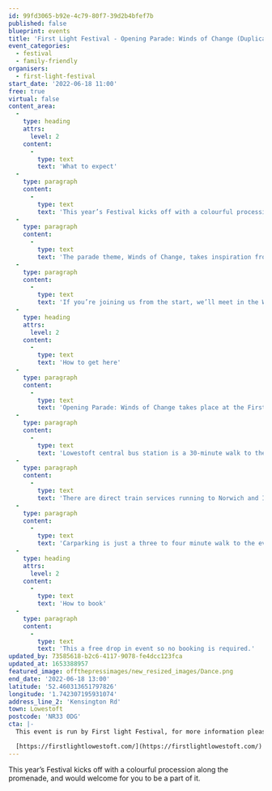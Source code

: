 ```yaml
---
id: 99fd3065-b92e-4c79-80f7-39d2b4bfef7b
published: false
blueprint: events
title: 'First Light Festival - Opening Parade: Winds of Change (Duplicated)'
event_categories:
  - festival
  - family-friendly
organisers:
  - first-light-festival
start_date: '2022-06-18 11:00'
free: true
virtual: false
content_area:
  -
    type: heading
    attrs:
      level: 2
    content:
      -
        type: text
        text: 'What to expect'
  -
    type: paragraph
    content:
      -
        type: text
        text: 'This year’s Festival kicks off with a colourful procession along the promenade, and we’d love for you to be a part of it. We’re inviting you to march, dance, stomp and skip together with local schools and community groups. We’ll parade with our banners, wind torches and whirligigs along the Upper Esplanade towards Cliff Road, then we will drop down onto the beach and continue along the sand to the Sunlight Stage. There, we’ll all open this year’s Festival with a performance of John Ward’s The Light Returns, our festival anthem.'
  -
    type: paragraph
    content:
      -
        type: text
        text: 'The parade theme, Winds of Change, takes inspiration from weather patterns around the world, and will see banners, giant recycled whirligigs and wind torches that have been made by local communities in the run up to the Festival.'
  -
    type: paragraph
    content:
      -
        type: text
        text: 'If you’re joining us from the start, we’ll meet in the Wellington Esplanade Gardens opposite Claremont Pier, setting off at 11.00am. Make sure to dress in colourful clothing (face painting encouraged!), and bring something to bang, blow or make noise with.'
  -
    type: heading
    attrs:
      level: 2
    content:
      -
        type: text
        text: 'How to get here'
  -
    type: paragraph
    content:
      -
        type: text
        text: 'Opening Parade: Winds of Change takes place at the First Light Festival, NR33 0DG.'
  -
    type: paragraph
    content:
      -
        type: text
        text: 'Lowestoft central bus station is a 30-minute walk to the event site. For local services the X1, Coastal Clipper 99 and 103 stop at Kensington Road.'
  -
    type: paragraph
    content:
      -
        type: text
        text: 'There are direct train services running to Norwich and Ipswich, and on-going connections to Cambridge and London Liverpool Street. The last train from Lowestoft to Ipswich on Saturday is at 21:06. For Norwich, the last train departs Lowestoft at 23:30. For timetables, visit Greater Anglia.'
  -
    type: paragraph
    content:
      -
        type: text
        text: 'Carparking is just a three to four minute walk to the event site.'
  -
    type: heading
    attrs:
      level: 2
    content:
      -
        type: text
        text: 'How to book'
  -
    type: paragraph
    content:
      -
        type: text
        text: 'This a free drop in event so no booking is required.'
updated_by: 73585618-b2c6-4117-9078-fe4dcc123fca
updated_at: 1653388957
featured_image: offthepressimages/new_resized_images/Dance.png
end_date: '2022-06-18 13:00'
latitude: '52.460313651797826'
longitude: '1.742307195931074'
address_line_2: 'Kensington Rd'
town: Lowestoft
postcode: 'NR33 0DG'
cta: |-
  This event is run by First light Festival, for more information please get in touch via:

  [https://firstlightlowestoft.com/](https://firstlightlowestoft.com/)
---
```

This year’s Festival kicks off with a colourful procession along the promenade, and would welcome for you to be a part of it.